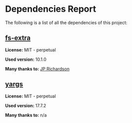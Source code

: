 # Dependencies Report

The following is a list of all the dependencies of this project:
## [fs-extra](git+https://github.com/jprichardson/node-fs-extra.git)

**License:** MIT - perpetual

**Used version:** 10.1.0

**Many thanks to:** [JP Richardson](jprichardson@gmail.com)

## [yargs](git+https://github.com/yargs/yargs.git)

**License:** MIT - perpetual

**Used version:** 17.7.2

**Many thanks to:** n/a

